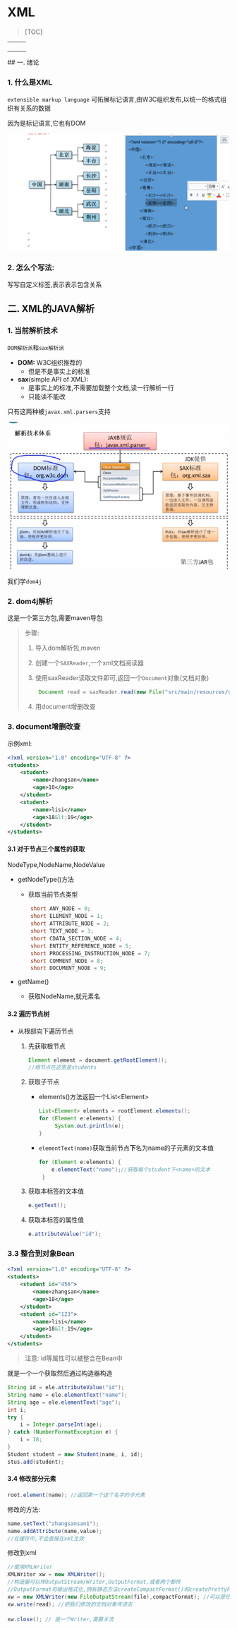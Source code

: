 # XML

> [TOC]

<table>
    <tr></tr>
    	<td></td>
    	<td></td>
    	<td></td>
    <tr></tr>
    <td></td>
    	<td></td>
    	<td></td>
    <tr></tr>
    <td></td>
    	<td></td>
    	<td></td>
    <tr></tr>
    <td></td>
    	<td></td>
    	<td></td>
</table>
## 一. 绪论

### 1. 什么是XML

`extensible markup language` 可拓展标记语言,由W3C组织发布,以统一的格式组织有关系的数据

因为是标记语言,它也有DOM

![image-20200822125332923](../pics/web/image-20200822125332923.png)

### 2. 怎么个写法:

写写自定义标签,表示表示包含关系

## 二. XML的JAVA解析

### 1. 当前解析技术

`DOM解析派`和`sax解析派`

* **DOM:** W3C组织推荐的
  * 但是不是事实上的标准
* **sax**(simple API of XML):
  * 是事实上的标准,不需要加载整个文档,读一行解析一行
  * 只能读不能改

只有这两种被`javax.xml.parsers`支持

![image-20200824143612580](../pics/web/image-20200824143612580.png)

我们学`dom4j`

### 2. dom4j解析

这是一个第三方包,需要maven导包

> 步骤:
>
> 1. 导入dom解析包,maven
>
> 2. 创建一个`SAXReader`,一个xml文档阅读器
>
> 3. 使用saxReader读取文件即可,返回一个`Document`对象(文档对象)
>
>    ```javascript
>     Document read = saxReader.read(new File("src/main/resources/stu.xml"));
>    ```
>
> 4. 用document增删改查

### 3. document增删改查

示例xml:

```xml
<?xml version="1.0" encoding="UTF-8" ?>
<students>
    <student>
        <name>zhangsan</name>
        <age>18</age>
    </student>
    <student>
        <name>lisi</name>
        <age>18&lt;19</age>
    </student>
</students>
```

#### 3.1 对于节点三个属性的获取

NodeType,NodeName,NodeValue

* getNodeType()方法

  * 获取当前节点类型

  ```java
      short ANY_NODE = 0;
      short ELEMENT_NODE = 1;
      short ATTRIBUTE_NODE = 2;
      short TEXT_NODE = 3;
      short CDATA_SECTION_NODE = 4;
      short ENTITY_REFERENCE_NODE = 5;
      short PROCESSING_INSTRUCTION_NODE = 7;
      short COMMENT_NODE = 8;
      short DOCUMENT_NODE = 9;
  ```

* getName()

  * 获取NodeName,就元素名



#### 3.2 遍历节点树

* 从根部向下遍历节点

  1. 先获取根节点

     ```java
     Element element = document.getRootElement();
     //根节点在这里是students
     ```

  2. 获取子节点

     * elements()方法返回一个List<Element\>

       ```java
       List<Element> elements = rootElement.elements();
       for (Element e:elements) {
            System.out.println(e);
       }
       ```

     * `elementText(name)`获取当前节点**下**名为name的子元素的文本值

       ```java
       for (Element e:elements) {
           e.elementText("name");//获取每个student下<name>的文本
        }
       ```

  3. 获取本标签的文本值

     ```java
     e.getText();
     ```

  4. 获取本标签的属性值

     ```java
     e.attributeValue("id");
     ```

     

### 3.3 整合到对象Bean

```xml
<?xml version="1.0" encoding="UTF-8" ?>
<students>
    <student id="456">
        <name>zhangsan</name>
        <age>18</age>
    </student>
    <student id="123">
        <name>lisi</name>
        <age>18&lt;19</age>
    </student>
</students>
```

> 注意: id等属性可以被整合在Bean中
>
> 

就是一个一个获取然后通过构造器构造

```java
String id = ele.attributeValue("id");
String name = ele.elementText("name");
String age = ele.elementText("age");
int i;
try {
    i = Integer.parseInt(age);
} catch (NumberFormatException e) {
    i = 18;
}
Student student = new Student(name, i, id);
stus.add(student);
```

#### 3.4 修改部分元素

```java
root.element(name); //返回第一个这个名字的子元素
```

修改的方法:

```java
name.setText("zhangsansan1");
name.addAttribute(name,value);
//在缓存中,不会直接在xml生效
```

修改到xml

```java
//使用XMLWriter
XMLWriter xw = new XMLWriter();
//构造器可以传OutputStream/Writer,OutputFormat,或者两个都传
//OutputFormat将输出格式化,拥有静态方法createCompactFormat()和createPrettyPrint(),创建两种不同的OutputFormat,分别对应压缩和美观(比如压缩css和美观css)
xw = new XMLWriter(new FileOutputStream(file),compactFormat); //可以是任意xml文件的流
xw.write(read); //把我们修改的文档对象传进去

xw.close(); // 是一个Writer,需要关流
```

